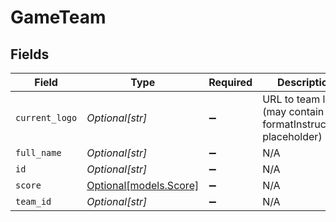 # GameTeam


## Fields

| Field                                                         | Type                                                          | Required                                                      | Description                                                   |
| ------------------------------------------------------------- | ------------------------------------------------------------- | ------------------------------------------------------------- | ------------------------------------------------------------- |
| `current_logo`                                                | *Optional[str]*                                               | :heavy_minus_sign:                                            | URL to team logo (may contain formatInstructions placeholder) |
| `full_name`                                                   | *Optional[str]*                                               | :heavy_minus_sign:                                            | N/A                                                           |
| `id`                                                          | *Optional[str]*                                               | :heavy_minus_sign:                                            | N/A                                                           |
| `score`                                                       | [Optional[models.Score]](../models/score.md)                  | :heavy_minus_sign:                                            | N/A                                                           |
| `team_id`                                                     | *Optional[str]*                                               | :heavy_minus_sign:                                            | N/A                                                           |
